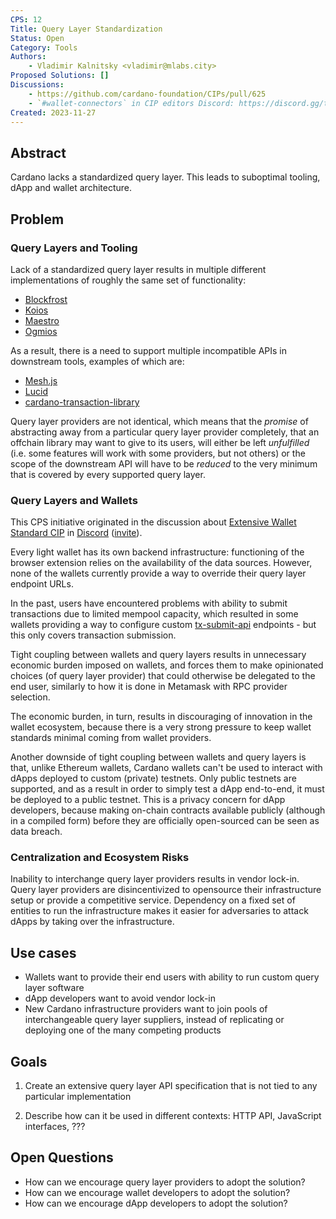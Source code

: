 ```yaml
---
CPS: 12
Title: Query Layer Standardization
Status: Open
Category: Tools
Authors:
    - Vladimir Kalnitsky <vladimir@mlabs.city>
Proposed Solutions: []
Discussions:
    - https://github.com/cardano-foundation/CIPs/pull/625
    - `#wallet-connectors` in CIP editors Discord: https://discord.gg/tkp6r6ESJR
Created: 2023-11-27
---
```


## Abstract

Cardano lacks a standardized query layer. This leads to suboptimal tooling, dApp and wallet architecture.

## Problem

### Query Layers and Tooling

Lack of a standardized query layer results in multiple different implementations of roughly the same set of functionality:

- [Blockfrost](https://blockfrost.io/)
- [Koios](https://www.koios.rest/)
- [Maestro](https://www.gomaestro.org)
- [Ogmios](https://ogmios.dev/)

As a result, there is a need to support multiple incompatible APIs in downstream tools, examples of which are:

- [Mesh.js](https://meshjs.dev/providers)
- [Lucid](https://lucid.spacebudz.io/)
- [cardano-transaction-library](https://github.com/Plutonomicon/cardano-transaction-lib/blob/develop/doc/runtime.md)

Query layer providers are not identical, which means that the *promise* of abstracting away from a particular query layer provider completely, that an offchain library may want to give to its users, will either be left *unfulfilled* (i.e. some features will work with some providers, but not others) or the scope of the downstream API will have to be *reduced* to the very minimum that is covered by every supported query layer.

### Query Layers and Wallets

This CPS initiative originated in the discussion about [Extensive Wallet Standard CIP](https://github.com/cardano-foundation/CIPs/pull/620) in [Discord](https://discord.com/channels/971785110770831360/992011119872970762/1176567729017327737) ([invite](https://discord.gg/P59aNVN8zu)).

Every light wallet has its own backend infrastructure: functioning of the browser extension relies on the availability of the data sources. However, none of the wallets currently provide a way to override their query layer endpoint URLs.

In the past, users have encountered problems with ability to submit transactions due to limited mempool capacity, which resulted in some wallets providing a way to configure custom [tx-submit-api](https://github.com/blinklabs-io/tx-submit-api) endpoints - but this only covers transaction submission.

Tight coupling between wallets and query layers results in unnecessary economic burden imposed on wallets, and forces them to make opinionated choices (of query layer provider) that could otherwise be delegated to the end user, similarly to how it is done in Metamask with RPC provider selection.

The economic burden, in turn, results in discouraging of innovation in the wallet ecosystem, because there is a very strong pressure to keep wallet standards minimal coming from wallet providers.

Another downside of tight coupling between wallets and query layers is that, unlike Ethereum wallets, Cardano wallets can't be used to interact with dApps deployed to custom (private) testnets. Only public testnets are supported, and as a result in order to simply test a dApp end-to-end, it must be deployed to a public testnet. This is a privacy concern for dApp developers, because making on-chain contracts available publicly (although in a compiled form) before they are officially open-sourced can be seen as data breach.

### Centralization and Ecosystem Risks

Inability to interchange query layer providers results in vendor lock-in. Query layer providers are disincentivized to opensource their infrastructure setup or provide a competitive service. Dependency on a fixed set of entities to run the infrastructure makes it easier for adversaries to attack dApps by taking over the infrastructure.

## Use cases

- Wallets want to provide their end users with ability to run custom query layer software
- dApp developers want to avoid vendor lock-in
- New Cardano infrastructure providers want to join pools of interchangeable query layer suppliers, instead of replicating or deploying one of the many competing products

## Goals

1. Create an extensive query layer API specification that is not tied to any particular implementation

2. Describe how can it be used in different contexts: HTTP API, JavaScript interfaces, ???

## Open Questions

<!-- A set of questions to which any proposed solution should find an answer. Questions should help guide solutions design by highlighting some foreseen vulnerabilities or design flaws. Solutions in the form of CIP should thereby include these questions as part of their 'Rationale' section and provide an argued answer to each. -->

- How can we encourage query layer providers to adopt the solution?
- How can we encourage wallet developers to adopt the solution?
- How can we encourage dApp developers to adopt the solution?
